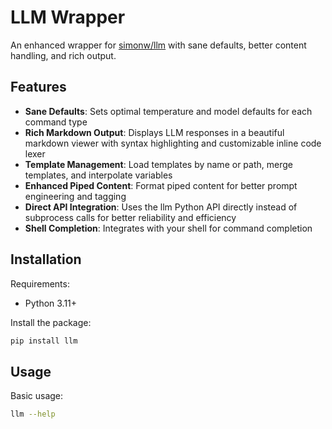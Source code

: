 # LLM Wrapper

An enhanced wrapper for [simonw/llm](https://github.com/simonw/llm) with sane defaults, better content handling, and rich output.

## Features

- **Sane Defaults**: Sets optimal temperature and model defaults for each command type
- **Rich Markdown Output**: Displays LLM responses in a beautiful markdown viewer with syntax highlighting and customizable inline code lexer
- **Template Management**: Load templates by name or path, merge templates, and interpolate variables
- **Enhanced Piped Content**: Format piped content for better prompt engineering and tagging
- **Direct API Integration**: Uses the llm Python API directly instead of subprocess calls for better reliability and efficiency
- **Shell Completion**: Integrates with your shell for command completion

## Installation

Requirements:
- Python 3.11+

Install the package:

```bash
pip install llm
```

## Usage

Basic usage:

```bash
llm --help
```
